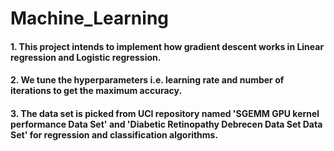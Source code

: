 # Machine_Learning

#### 1. This project intends to implement how gradient descent works in Linear regression and Logistic regression.
#### 2. We tune the hyperparameters i.e. learning rate and number of iterations to get the maximum accuracy.
#### 3. The data set is picked from UCI repository named 'SGEMM GPU kernel performance Data Set' and 'Diabetic Retinopathy Debrecen Data Set Data Set' for regression and classification algorithms.

